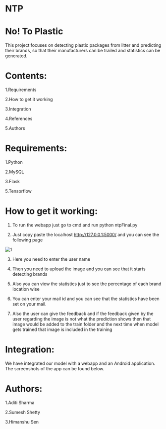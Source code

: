 # NTP
# No! To Plastic

This project focuses on detecting plastic packages from litter and predicting their brands, so that their manufacturers can be trailed and statistics can be generated.
# Contents:

1.Requirements 

2.How to get it working

3.Integration

4.References

5.Authors

# Requirements:

1.Python

2.MySQL

3.Flask

5.Tensorflow

# How to get it working:

1. To run the webapp just go to cmd and run python ntpFinal.py

2. Just copy paste the localhost http://127.0.0.1:5000/ and you can see the following page 


![1](https://user-images.githubusercontent.com/48627530/54487729-614e8500-48bf-11e9-892e-a300d0780db6.JPG)

3. Here you need to enter the user name 

4. Then you need to upload the image and you can see that it starts detecting brands 

5. Also you can view the statistics just to see the percentage of each brand location wise 

6. You can enter your mail id and you can see that the statistics have been set on your mail.

7. Also the user can give the feedback and if the feedback given by the user regarding the image is not what the prediction shows then 
that image would be added to the train folder and the next time when model gets trained that image is included in the training



# Integration:

We have integrated our model with a webapp and an Android application.
The screenshots of the app can be found below.

# Authors:

1.Aditi Sharma

2.Sumesh Shetty

3.Himanshu Sen
